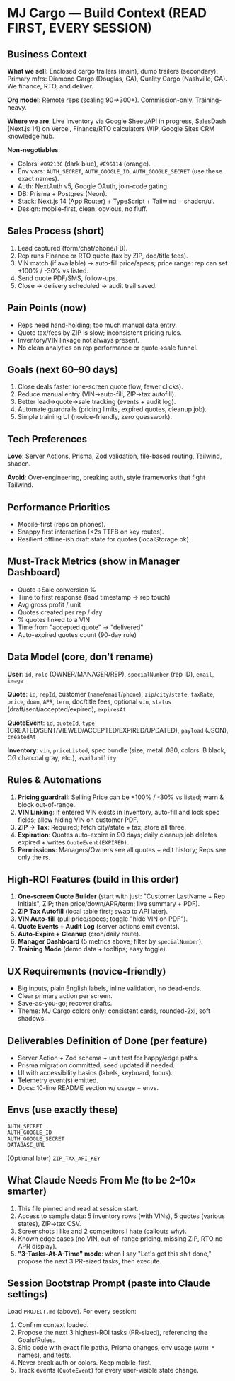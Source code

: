 # MJ Cargo — Build Context (READ FIRST, EVERY SESSION)

## Business Context

**What we sell**: Enclosed cargo trailers (main), dump trailers (secondary). Primary mfrs: Diamond Cargo (Douglas, GA), Quality Cargo (Nashville, GA). We finance, RTO, and deliver.

**Org model**: Remote reps (scaling 90→300+). Commission-only. Training-heavy.

**Where we are**: Live Inventory via Google Sheet/API in progress, SalesDash (Next.js 14) on Vercel, Finance/RTO calculators WIP, Google Sites CRM knowledge hub.

**Non-negotiables**:
- Colors: `#09213C` (dark blue), `#E96114` (orange).
- Env vars: `AUTH_SECRET`, `AUTH_GOOGLE_ID`, `AUTH_GOOGLE_SECRET` (use these exact names).
- Auth: NextAuth v5, Google OAuth, join-code gating.
- DB: Prisma + Postgres (Neon).
- Stack: Next.js 14 (App Router) + TypeScript + Tailwind + shadcn/ui.
- Design: mobile-first, clean, obvious, no fluff.

## Sales Process (short)

1. Lead captured (form/chat/phone/FB).
2. Rep runs Finance or RTO quote (tax by ZIP, doc/title fees).
3. VIN match (if available) → auto-fill price/specs; price range: rep can set +100% / -30% vs listed.
4. Send quote PDF/SMS, follow-ups.
5. Close → delivery scheduled → audit trail saved.

## Pain Points (now)

- Reps need hand-holding; too much manual data entry.
- Quote tax/fees by ZIP is slow; inconsistent pricing rules.
- Inventory/VIN linkage not always present.
- No clean analytics on rep performance or quote→sale funnel.

## Goals (next 60–90 days)

1. Close deals faster (one-screen quote flow, fewer clicks).
2. Reduce manual entry (VIN→auto-fill, ZIP→tax autofill).
3. Better lead→quote→sale tracking (events + audit log).
4. Automate guardrails (pricing limits, expired quotes, cleanup job).
5. Simple training UI (novice-friendly, zero guesswork).

## Tech Preferences

**Love**: Server Actions, Prisma, Zod validation, file-based routing, Tailwind, shadcn.

**Avoid**: Over-engineering, breaking auth, style frameworks that fight Tailwind.

## Performance Priorities

- Mobile-first (reps on phones).
- Snappy first interaction (<2s TTFB on key routes).
- Resilient offline-ish draft state for quotes (localStorage ok).

## Must-Track Metrics (show in Manager Dashboard)

- Quote→Sale conversion %
- Time to first response (lead timestamp → rep touch)
- Avg gross profit / unit
- Quotes created per rep / day
- % quotes linked to a VIN
- Time from "accepted quote" → "delivered"
- Auto-expired quotes count (90-day rule)

## Data Model (core, don't rename)

**User**: `id`, `role` (OWNER/MANAGER/REP), `specialNumber` (rep ID), `email`, `image`

**Quote**: `id`, `repId`, customer (`name`/`email`/`phone`), `zip`/`city`/`state`, `taxRate`, `price`, `down`, `APR`, `term`, doc/title fees, optional `vin`, `status` (draft/sent/accepted/expired), `expiresAt`

**QuoteEvent**: `id`, `quoteId`, `type` (CREATED/SENT/VIEWED/ACCEPTED/EXPIRED/UPDATED), `payload` (JSON), `createdAt`

**Inventory**: `vin`, `priceListed`, spec bundle (size, metal .080, colors: B black, CG charcoal gray, etc.), `availability`

## Rules & Automations

1. **Pricing guardrail**: Selling Price can be +100% / -30% vs listed; warn & block out-of-range.
2. **VIN Linking**: If entered VIN exists in Inventory, auto-fill and lock spec fields; allow hiding VIN on customer PDF.
3. **ZIP → Tax**: Required; fetch city/state + tax; store all three.
4. **Expiration**: Quotes auto-expire in 90 days; daily cleanup job deletes expired + writes `QuoteEvent(EXPIRED)`.
5. **Permissions**: Managers/Owners see all quotes + edit history; Reps see only theirs.

## High-ROI Features (build in this order)

1. **One-screen Quote Builder** (start with just: "Customer LastName + Rep Initials", ZIP; then price/down/APR/term; live summary + PDF).
2. **ZIP Tax Autofill** (local table first; swap to API later).
3. **VIN Auto-fill** (pull price/specs; toggle "hide VIN on PDF").
4. **Quote Events + Audit Log** (server actions emit events).
5. **Auto-Expire + Cleanup** (cron/daily route).
6. **Manager Dashboard** (5 metrics above; filter by `specialNumber`).
7. **Training Mode** (demo data + tooltips; easy toggle).

## UX Requirements (novice-friendly)

- Big inputs, plain English labels, inline validation, no dead-ends.
- Clear primary action per screen.
- Save-as-you-go; recover drafts.
- Theme: MJ Cargo colors only; consistent cards, rounded-2xl, soft shadows.

## Deliverables Definition of Done (per feature)

- Server Action + Zod schema + unit test for happy/edge paths.
- Prisma migration committed; seed updated if needed.
- UI with accessibility basics (labels, keyboard, focus).
- Telemetry event(s) emitted.
- Docs: 10-line README section w/ usage + envs.

## Envs (use exactly these)

```
AUTH_SECRET
AUTH_GOOGLE_ID
AUTH_GOOGLE_SECRET
DATABASE_URL
```

(Optional later) `ZIP_TAX_API_KEY`

## What Claude Needs From Me (to be 2–10× smarter)

1. This file pinned and read at session start.
2. Access to sample data: 5 inventory rows (with VINs), 5 quotes (various states), ZIP→tax CSV.
3. Screenshots I like and 2 competitors I hate (callouts why).
4. Known edge cases (no VIN, out-of-range pricing, missing ZIP, RTO no APR display).
5. **"3-Tasks-At-A-Time" mode**: when I say "Let's get this shit done," propose the next 3 PR-sized tasks, then execute.

## Session Bootstrap Prompt (paste into Claude settings)

Load `PROJECT.md` (above). For every session:

1. Confirm context loaded.
2. Propose the next 3 highest-ROI tasks (PR-sized), referencing the Goals/Rules.
3. Ship code with exact file paths, Prisma changes, env usage (`AUTH_*` names), and tests.
4. Never break auth or colors. Keep mobile-first.
5. Track events (`QuoteEvent`) for every user-visible state change.
